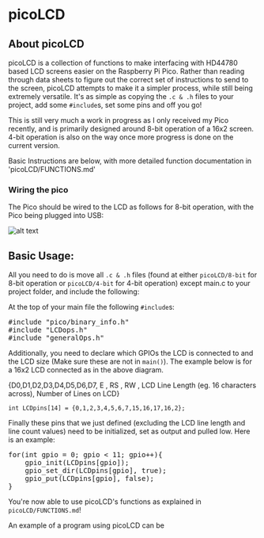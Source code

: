 # picoLCD

## About picoLCD
picoLCD is a collection of functions to make interfacing with HD44780 based LCD screens easier
on the Raspberry Pi Pico. Rather than reading through data sheets to figure out the correct set
of instructions to send to the screen, picoLCD attempts to make it a simpler process, while still being
extremely versatile. It's as simple as copying the `.c & .h` files to your project, add some
`#include`s, set some pins and off you go!

This is still very much a work in progress as I only received my Pico recently, and is primarily
designed around 8-bit operation of a 16x2 screen. 4-bit operation is also on the way once more progress is done on the current version.

Basic Instructions are below, with more detailed function documentation in 'picoLCD/FUNCTIONS.md'

### Wiring the pico

The Pico should be wired to the LCD as follows for 8-bit operation, with the Pico being plugged
into USB:

![alt text](https://raw.githubusercontent.com/zadi15/picoLCD/main/imgs/picoLCD.png)

## Basic Usage:

All you need to do is move all `.c & .h` files (found at either `picoLCD/8-bit` for 8-bit operation or `picoLCD/4-bit` for 4-bit operation) except main.c to your project folder, and include the following:

At the top of your main file the following `#include`s:

<pre>
#include "pico/binary_info.h"
#include "LCDops.h"
#include "generalOps.h"
</pre>

Additionally, you need to declare which GPIOs the LCD is connected to and the LCD size (Make sure these are not in `main()`). The example below is for a 16x2 LCD connected as in the above diagram.

{D0,D1,D2,D3,D4,D5,D6,D7, E , RS , RW , LCD Line Length (eg. 16 characters across), Number of Lines on LCD}

`int LCDpins[14] = {0,1,2,3,4,5,6,7,15,16,17,16,2};`

Finally these pins that we just defined (excluding the LCD line length and line count values) need to be initialized, set as output and pulled low. Here is an example:

<pre>
for(int gpio = 0; gpio < 11; gpio++){
    gpio_init(LCDpins[gpio]);
    gpio_set_dir(LCDpins[gpio], true);
    gpio_put(LCDpins[gpio], false);
}
</pre>

You're now able to use picoLCD's functions as explained in `picoLCD/FUNCTIONS.md`!

An example of a program using picoLCD can be  
